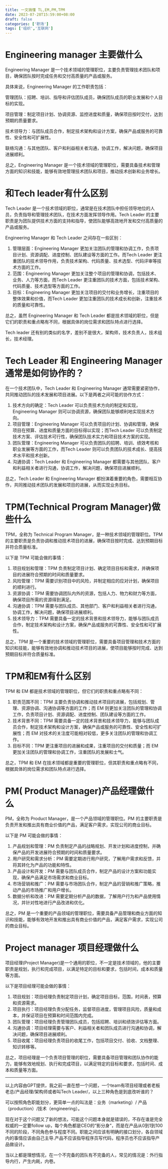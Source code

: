 ```yaml
---
title: 一文搞懂 TL,EM,PM,TPM
date: 2023-07-28T15:59:00+08:00
draft: false
categories: ['职场']
tags: ['组织','互联网']
---
```


# Engineering manager 主要做什么

Engineering Manager 是一个技术领域的管理职位，主要负责管理技术团队和项目，确保团队按时完成任务和交付高质量的产品或服务。

具体来说，Engineering Manager 的工作职责包括：

管理团队：招聘、培训、指导和评估团队成员，确保团队成员的职业发展和个人目标的实现。

项目管理：制定项目计划、协调资源、监控进度和质量，确保项目按时交付，达到预期的质量要求。

技术领导力：与团队成员合作，制定技术架构和设计方案，确保产品或服务的可靠性、安全性和可扩展性。

联络沟通：与其他团队、客户和利益相关者沟通，协调工作，解决问题，确保项目进展顺利。

总之，Engineering Manager 是一个技术领域的管理职位，需要具备技术和管理方面的知识和技能，能够有效地管理技术团队和项目，推动技术创新和业务增长。



# 和Tech leader有什么区别

Tech Leader 是一个技术领域的职位，通常是在技术团队中担任领导地位的人员，负责指导和管理技术团队，在技术方面发挥领导作用。Tech Leader 的主要职责是为团队提供技术方面的支持和指导，使团队能够高效地开发和交付高质量的产品或服务。

Engineering Manager 和 Tech Leader 之间存在一些区别：

1. 管理层面：Engineering Manager 更加关注团队的管理和协调工作，负责项目计划、资源调配、进度控制、团队建设等方面的工作。而Tech Leader 更注重团队的技术领导作用，负责技术架构、代码质量、技术选型、代码评审等技术方面的工作。
2. 范围：Engineering Manager 更加关注整个项目的管理和协调，包括技术、业务、人力等方面，而Tech Leader 更注重团队的技术方面，包括技术架构、代码质量、技术选型等方面的工作。
3. 目标：Engineering Manager 更加关注项目的交付和业务增长，注重项目的整体效果和价值，而Tech Leader 更加注重团队的技术成长和创新，注重技术的质量和可靠性。

总之，虽然 Engineering Manager 和 Tech Leader 都是技术领域的职位，但是它们的职责和重点略有不同，根据具体的岗位需求和团队特点进行选择。

Tech leader 还有别的类似的名字，差别不是很大，架构师，技术负责人，技术组长，技术经理。

# Tech Leader 和 Engineering Manager 通常是如何协作的？

在一个技术团队中，Tech Leader 和 Engineering Manager 通常需要紧密协作，共同推动团队的技术发展和项目进展。以下是两者之间可能的协作方式：

1. 技术方向的确定：Tech Leader 可以负责技术方向的制定和实现，Engineering Manager 则可以协调资源，确保团队能够顺利地实现技术方向。
2. 项目管理：Engineering Manager 可以负责项目的计划、协调和管理，确保项目在预算、进度和质量方面的目标得以实现；而Tech Leader 可以负责制定技术方案、评估技术可行性，确保团队技术实力和项目技术方案的实现。
3. 团队管理：Engineering Manager 可以负责团队的招聘、培训、绩效考核和职业发展等方面的工作，而Tech Leader 则可以负责团队的技术成长、提高技术水平和技术创新。
4. 沟通协调：Tech Leader 和 Engineering Manager 都需要与其他团队、客户和利益相关者进行沟通，协调工作，解决问题，确保项目进展顺利。

总之，Tech Leader 和 Engineering Manager 都扮演着重要的角色，需要相互协作，共同推动技术团队的发展和项目的进展，从而实现业务目标。

# TPM(Technical Program Manager)做些什么

TPM，全称为 Technical Program Manager，是一种技术领域的管理职位。TPM 的主要职责是负责协调和推动技术项目的进展，确保项目按时完成、达到预期目标并符合质量标准。

以下是 TPM 可能会做的事情：

1. 项目规划和管理：TPM 负责制定项目计划、确定项目目标和需求，并确保项目的进展符合预期的时间和质量要求。
2. 风险管理：TPM 需要识别项目中的风险，并制定相应的应对计划，确保项目的顺利进行。
3. 资源协调：TPM 需要协调团队内外的资源，包括人力、物力和财力等方面，确保项目所需的资源得到满足。
4. 沟通协调：TPM 需要与团队成员、其他部门、客户和利益相关者进行沟通，协调工作，解决问题，确保项目进展顺利。
5. 技术领导力：TPM 需要具备一定的技术背景和技术领导力，能够与团队成员合作，制定技术架构和设计方案，确保产品或服务的可靠性、安全性和可扩展性。

总之，TPM 是一个重要的技术领域的管理职位，需要具备项目管理和技术方面的知识和技能，能够有效地协调和推动技术项目的进展，使项目能够按时完成、达到预期目标并符合质量标准。



# TPM和EM有什么区别

TPM 和 EM 都是技术领域的管理职位，但它们的职责和重点略有不同：

1. 职责范围不同：TPM 主要负责协调和推动技术项目的进展，包括规划、管理、资源协调、沟通协调等方面的工作；而 EM 则更加关注团队的管理和协调工作，负责项目计划、资源调配、进度控制、团队建设等方面的工作。
2. 技术背景不同：TPM 需要具备一定的技术背景和技术领导力，能够与团队成员合作，制定技术架构和设计方案，确保产品或服务的可靠性、安全性和可扩展性；而 EM 对技术的关注度可能相对较低，更多关注团队的管理和协调工作。
3. 目标不同：TPM 更注重项目的进展和成果，注重项目的交付和质量；而 EM 更加关注团队的管理和协调工作，注重团队的发展和士气。

总之，TPM 和 EM 在技术领域都是重要的管理职位，但其职责和重点略有不同，根据具体的岗位需求和团队特点进行选择。

# PM( Product Manager)产品经理做什么

PM，全称为 Product Manager，是一个产品领域的管理职位。PM 的主要职责是负责开发和推出具有商业价值的产品，满足客户需求，实现公司的商业目标。

以下是 PM 可能会做的事情：

1. 产品规划和管理：PM 负责制定产品的战略规划、开发计划和进度控制，并确保产品的开发进展符合预期的时间和质量要求。
2. 用户研究和需求分析：PM 需要定期进行用户研究，了解用户需求和反馈，并将其转化为产品的功能和特性。
3. 产品设计和开发：PM 需要与团队成员合作，制定产品的设计方案和功能实现，确保产品满足市场需求和商业目标。
4. 市场营销和推广：PM 需要与市场团队合作，制定产品的营销和推广策略，推动产品的市场推广和用户增长。
5. 数据分析和改进：PM 需要定期分析产品的数据，了解用户行为和产品使用情况，并针对性地进行产品改进和优化。

总之，PM 是一个重要的产品领域的管理职位，需要具备产品管理和商业方面的知识和技能，能够有效地开发和推出具有商业价值的产品，满足客户需求，实现公司的商业目标。



# Project manager 项目经理做什么

项目经理(Project Manager)是一个通用的职位，不一定是技术领域的，他的主要职责是规划，执行和完成项目，以满足特定的目标和要求，包括时间，成本和质量等方面。

以下是项目经理可能会做的事情：

1. 项目规划：项目经理负责制定项目计划，确定项目目标，范围，时间表，预算和资源需求。
2. 项目执行：项目经理负责分配任务，监督项目进度，管理项目风险，质量和成本，并保证项目在预算和时间范围内完成。
3. 团队管理：项目经理负责管理团队成员，包括招聘、培训和绩效评估等方面。
4. 沟通协调：项目经理需要与客户、利益相关者和团队成员进行沟通和协调，解决问题，确保项目进展顺利。
5. 项目收尾：项目经理负责项目的收尾工作，包括项目交付、验收、文档整理、知识转移等。

总之，项目经理是一个负责项目管理的职位，需要具备项目管理和团队协作的能力，能够有效地规划、执行和完成项目，以满足特定的目标和要求，包括时间、成本和质量等方面。





---

以上内容由GPT提供，我之前一直在想一个问题，一个team有项目经理或者老板老总/产品经理/架构师或者叫Tech Leader/，以上三种角色是到底改听谁的？

可以按照角色职能划分，更简单一点的叫法是：业务（marketing）/ 产品（production）/技术（engineering）。

现在对于这个问题又了新的想法，可能这个问题本身就是错误的，不存在谁是完全权威的一定要follow up，每个角色都是CEO的“影分身“，而是在产品从0到1到100不同的阶段，不同角色参与程度不同。职能之间应该有明确的接口划分，各自领域内的事情应该由自己主导.产品不应该指导程序员写代码，程序员也不应该指导产品做设计。 

当以上都是理想情况，在一个不完备的团队有不完备的人，常见的情况是：外行指导内行，产生内耗，内卷。

 